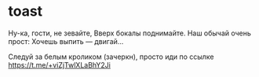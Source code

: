 # toast
Ну-ка, гости, не зевайте,
Вверх бокалы поднимайте.
Наш обычай очень прост:
Хочешь выпить — двигай...

Следуй за белым кроликом (зачеркн), просто иди по ссылке https://t.me/+viZjTwlXLaBhY2Ji
